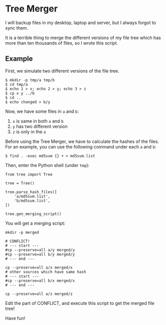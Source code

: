 # Tree Merger

I will backup files in my desktop, laptop and server, but I always forgot to sync them.

It is a terrible thing to merge the different versions of my file tree which has more than ten thousands of files, so I wrote this script.

## Example

First, we simulate two different versions of the file tree.

    $ mkdir -p tmp/a tmp/b
    $ cd tmp/a
    $ echo 1 > x; echo 2 > y; echo 3 > z
    $ cp x y ../b
    $ cd ..
    $ echo changed > b/y

Now, we have some files in `a` and `b`:

1. `x` is same in both `a` and `b`
2. `y` has two different version
3. `z` is only in the `a`

Before using the Tree Merger, we have to calculate the hashes of the files. For an example, you can use the following command under each `a` and `b`:

    $ find . -exec md5sum {} + > md5sum.list

Then, enter the Python shell (under `tmp`):

    from tree import Tree

    tree = Tree()

    tree.parse_hash_files([
        'a/md5sum.list',
        'b/md5sum.list',
    ])

    tree.gen_merging_script()

You will get a merging script:

    mkdir -p merged

    # CONFLICT!
    # --- start ---
    #cp --preserve=all a/y merged/y
    #cp --preserve=all b/y merged/y
    # --- end ---

    cp --preserve=all a/x merged/x
    # other sources which have same hash
    # --- start ---
    #cp --preserve=all b/x merged/x
    # --- end ---

    cp --preserve=all a/z merged/z

Edit the part of CONFLICT, and execute this script to get the merged file tree!

Have fun!





    
